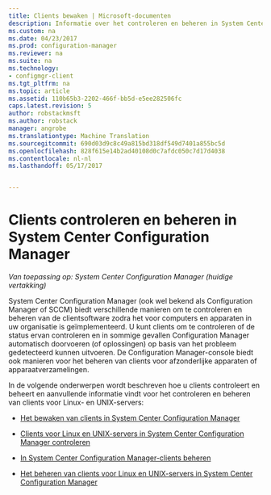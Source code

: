 ```yaml
---
title: Clients bewaken | Microsoft-documenten
description: Informatie over het controleren en beheren in System Center Configuration Manager-clients.
ms.custom: na
ms.date: 04/23/2017
ms.prod: configuration-manager
ms.reviewer: na
ms.suite: na
ms.technology:
- configmgr-client
ms.tgt_pltfrm: na
ms.topic: article
ms.assetid: 110b65b3-2202-466f-bb5d-e5ee282506fc
caps.latest.revision: 5
author: robstackmsft
ms.author: robstack
manager: angrobe
ms.translationtype: Machine Translation
ms.sourcegitcommit: 690d03d9c8c49a815bd318df549d7401a855bc5d
ms.openlocfilehash: 828f615e14b2ad40108d0c7afdc050c7d17d4038
ms.contentlocale: nl-nl
ms.lasthandoff: 05/17/2017


---
```

# <a name="monitor-and-manage-clients-in-system-center-configuration-manager"></a>Clients controleren en beheren in System Center Configuration Manager

*Van toepassing op: System Center Configuration Manager (huidige vertakking)*

System Center Configuration Manager (ook wel bekend als Configuration Manager of SCCM) biedt verschillende manieren om te controleren en beheren van de clientsoftware zodra het voor computers en apparaten in uw organisatie is geïmplementeerd.  U kunt clients om te controleren of de status ervan controleren en in sommige gevallen Configuration Manager automatisch doorvoeren (of oplossingen) op basis van het probleem gedetecteerd kunnen uitvoeren. De Configuration Manager-console biedt ook manieren voor het beheren van clients voor afzonderlijke apparaten of apparaatverzamelingen.  

 In de volgende onderwerpen wordt beschreven hoe u clients controleert en beheert en aanvullende informatie vindt voor het controleren en beheren van clients voor Linux- en UNIX-servers:  

-   [Het bewaken van clients in System Center Configuration Manager](../../../core/clients/manage/monitor-clients.md)  

-   [Clients voor Linux en UNIX-servers in System Center Configuration Manager controleren](../../../core/clients/manage/monitor-clients-for-linux-and-unix-servers.md)  

-   [In System Center Configuration Manager-clients beheren](../../../core/clients/manage/manage-clients.md)  

-   [Het beheren van clients voor Linux en UNIX-servers in System Center Configuration Manager](../../../core/clients/manage/manage-clients-for-linux-and-unix-servers.md)  

